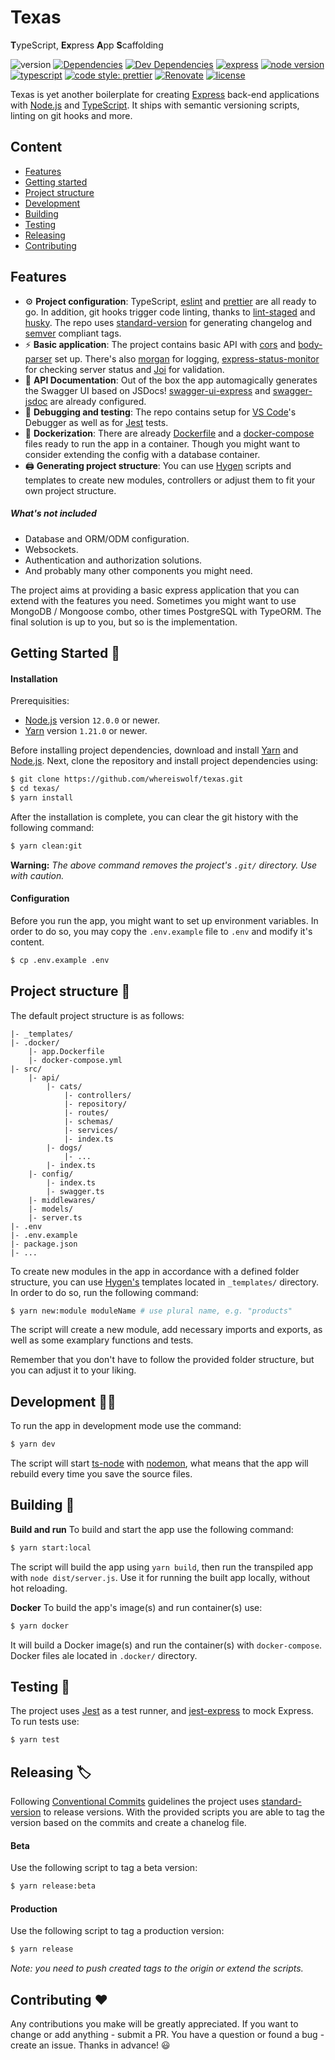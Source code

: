 # Texas
**T**ypeScript, **Ex**press **A**pp **S**caffolding

![version](https://img.shields.io/github/package-json/v/whereiswolf/texas) [![Dependencies](https://david-dm.org/whereiswolf/texas.svg)](https://david-dm.org/whereiswolf/texas) [![Dev Dependencies](https://david-dm.org/whereiswolf/texas/dev-status.svg)](https://david-dm.org/whereiswolf/texas?type=dev) [![express](https://img.shields.io/github/package-json/dependency-version/whereiswolf/texas/express?color=lightgrey)](https://expressjs.com/) [![node version](https://img.shields.io/badge/node-%3E%3D%2012.0.0-brightgreen)](https://nodejs.org/en/) [![typescript](https://camo.githubusercontent.com/41c68e9f29c6caccc084e5a147e0abd5f392d9bc/68747470733a2f2f62616467656e2e6e65742f62616467652f547970655363726970742f7374726963742532302546302539462539322541412f626c7565)](https://www.typescriptlang.org/) [![code style: prettier](https://img.shields.io/badge/code_style-prettier-ff69b4.svg?style=flat)](https://github.com/prettier/prettier) [![Renovate](https://img.shields.io/badge/Renovate-enabled-blue)](https://renovate.whitesourcesoftware.com/) [![license](https://img.shields.io/github/license/whereiswolf/texas)](LICENSE.md)

Texas is yet another boilerplate for creating [Express](https://expressjs.com/) back-end applications with [Node.js](https://nodejs.org/en/) and [TypeScript](https://www.typescriptlang.org/). It ships with semantic versioning scripts, linting on git hooks and more.

## Content
- [Features](#features)
- [Getting started](#getting-started-🚀)
- [Project structure](#project-structure-📁)
- [Development](#development-🧑‍💻)
- [Building](#building-👷)
- [Testing](#testing-🧪)
- [Releasing](#releasing-🏷️)
- [Contributing](#contributing-❤️)

## Features
- ⚙️ **Project configuration**: TypeScript, [eslint](https://eslint.org/) and [prettier](https://prettier.io/) are all ready to go. In addition, git hooks trigger code linting, thanks to [lint-staged](https://github.com/okonet/lint-staged) and [husky](https://github.com/typicode/husky). The repo uses [standard-version](https://github.com/conventional-changelog/standard-version) for generating changelog and [semver](https://semver.org/) compliant tags.
- ⚡ **Basic application**: The project contains basic API with [cors]() and [body-parser]() set up. There's also [morgan](https://github.com/expressjs/morgan) for logging, [express-status-monitor](https://github.com/RafalWilinski/express-status-monitor) for checking server status and [Joi](https://github.com/hapijs/joi) for validation.
- 📗 **API Documentation**: Out of the box the app automagically generates the Swagger UI based on JSDocs! [swagger-ui-express](https://www.npmjs.com/package/swagger-ui-express) and [swagger-jsdoc](https://github.com/Surnet/swagger-jsdoc) are already configured.
- 🐛 **Debugging and testing**: The repo contains setup for [VS Code](https://code.visualstudio.com/)'s Debugger as well as for [Jest](https://jestjs.io/) tests.
- 🐳 **Dockerization**: There are already [Dockerfile](https://docs.docker.com/engine/reference/builder/) and a [docker-compose](https://docs.docker.com/compose/) files ready to run the app in a container. Though you might want to consider extending the config with a database container.
- 🖨️ **Generating project structure**: You can use [Hygen](https://www.hygen.io/) scripts and templates to create new modules, controllers or adjust them to fit your own project structure.


##### What's not included
- Database and ORM/ODM configuration.
- Websockets.
- Authentication and authorization solutions.
- And probably many other components you might need.

The project aims at providing a basic express application that you can extend with the features you need. Sometimes you might want to use MongoDB / Mongoose combo, other times PostgreSQL with TypeORM. The final solution is up to you, but so is the implementation.

## Getting Started 🚀

#### Installation
Prerequisities:
- [Node.js](https://nodejs.org/en/) version `12.0.0` or newer.
- [Yarn](https://yarnpkg.com/) version `1.21.0` or newer.

Before installing project dependencies, download and install [Yarn](https://yarnpkg.com/) and [Node.js](https://nodejs.org/en/). Next, clone the repository and install project dependencies using: 
```bash
$ git clone https://github.com/whereiswolf/texas.git
$ cd texas/
$ yarn install
```
After the installation is complete, you can clear the git history with the following command:
```bash
$ yarn clean:git
```
**Warning:** *The above command removes the project's `.git/` directory. Use with caution.* 

#### Configuration
Before you run the app, you might want to set up environment variables. In order to do so, you may copy the `.env.example` file to `.env` and modify it's content.
```bash
$ cp .env.example .env
``` 

## Project structure 📁
The default project structure is as follows:
```
|- _templates/
|- .docker/
    |- app.Dockerfile
    |- docker-compose.yml
|- src/
    |- api/
        |- cats/
            |- controllers/
            |- repository/
            |- routes/
            |- schemas/
            |- services/
            |- index.ts
        |- dogs/
            |- ...
        |- index.ts
    |- config/
        |- index.ts
        |- swagger.ts
    |- middlewares/
    |- models/
    |- server.ts
|- .env
|- .env.example
|- package.json
|- ...
```
To create new modules in the app in accordance with a defined folder structure, you can use [Hygen's](https://www.hygen.io/) templates located in `_templates/` directory. In order to do so, run the following command:
```bash
$ yarn new:module moduleName # use plural name, e.g. "products"
```
The script will create a new module, add necessary imports and exports, as well as some examplary functions and tests.

Remember that you don't have to follow the provided folder structure, but you can adjust it to your liking.

## Development 🧑‍💻

To run the app in development mode use the command:
```bash
$ yarn dev
```
The script will start [ts-node](https://github.com/TypeStrong/ts-node) with [nodemon](https://github.com/remy/nodemon), what means that the app will rebuild every time you save the source files.

## Building 👷

**Build and run**
To build and start the app use the following command:
```bash
$ yarn start:local
```
The script will build the app using `yarn build`, then run the transpiled app with `node dist/server.js`. Use it for running the built app locally, without hot reloading.

**Docker**
To build the app's image(s) and run container(s) use:
```bash
$ yarn docker
```
It will build a Docker image(s) and run the container(s) with `docker-compose`. Docker files ale located in `.docker/` directory.

## Testing 🧪
The project uses [Jest](https://jestjs.io/) as a test runner, and [jest-express](https://github.com/jameswlane/jest-express) to mock Express. To run tests use:
```bash
$ yarn test
```

## Releasing 🏷️
Following [Conventional Commits](https://conventionalcommits.org/) guidelines the project uses [standard-version](https://github.com/conventional-changelog/standard-version) to release versions. With the provided scripts you are able to tag the version based on the commits and create a chanelog file.

#### Beta
Use the following script to tag a beta version:
```bash
$ yarn release:beta
```

#### Production
Use the following script to tag a production version:
```bash
$ yarn release
```
*Note: you need to push created tags to the origin or extend the scripts.*

## Contributing ❤️
Any contributions you make will be greatly appreciated. If you want to change or add anything - submit a PR. You have a question or found a bug - create an issue. Thanks in advance! 😃
